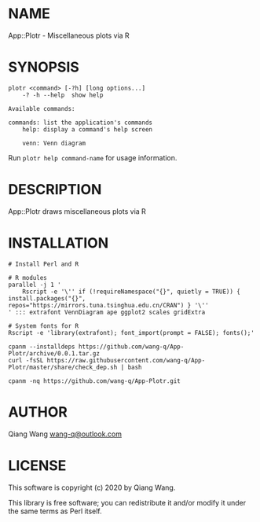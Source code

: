 # NAME

App::Plotr - Miscellaneous plots via R

# SYNOPSIS

    plotr <command> [-?h] [long options...]
        -? -h --help  show help

    Available commands:

    commands: list the application's commands
        help: display a command's help screen

        venn: Venn diagram

Run `plotr help command-name` for usage information.

# DESCRIPTION

App::Plotr draws miscellaneous plots via R

# INSTALLATION

    # Install Perl and R

    # R modules
    parallel -j 1 '
        Rscript -e '\'' if (!requireNamespace("{}", quietly = TRUE)) { install.packages("{}", repos="https://mirrors.tuna.tsinghua.edu.cn/CRAN") } '\''
    ' ::: extrafont VennDiagram ape ggplot2 scales gridExtra

    # System fonts for R
    Rscript -e 'library(extrafont); font_import(prompt = FALSE); fonts();'

    cpanm --installdeps https://github.com/wang-q/App-Plotr/archive/0.0.1.tar.gz
    curl -fsSL https://raw.githubusercontent.com/wang-q/App-Plotr/master/share/check_dep.sh | bash

    cpanm -nq https://github.com/wang-q/App-Plotr.git

# AUTHOR

Qiang Wang <wang-q@outlook.com>

# LICENSE

This software is copyright (c) 2020 by Qiang Wang.

This library is free software; you can redistribute it and/or modify
it under the same terms as Perl itself.
